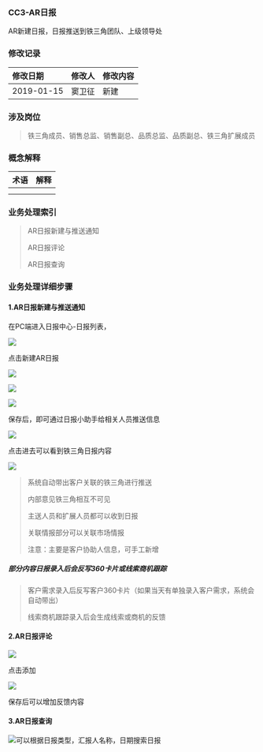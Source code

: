 ### CC3-AR日报

AR新建日报，日报推送到铁三角团队、上级领导处

### 修改记录

| 修改日期 | 修改人 | 修改内容 |
| :--- | :--- | :--- |
| 2019-01-15 | 窦卫征 | 新建 |

### 涉及岗位

> 铁三角成员、销售总监、销售副总、品质总监、品质副总、铁三角扩展成员

### 概念解释

| 术语 | 解释 |
| :--- | :--- |
|  |  |
|  |  |

### 业务处理索引

> AR日报新建与推送通知
>
> AR日报评论
>
> AR日报查询

### 业务处理详细步骤

#### 1.AR日报新建与推送通知

在PC端进入日报中心-日报列表，

![](/assets/rblb1330.png)

点击新建AR日报

![](/assets/xjarrb1332.png)

![](/assets/arrb2232.png)

![](/assets/rbxxjs1332.png)

保存后，即可通过日报小助手给相关人员推送信息

![](/assets/arri1339.png)

点击进去可以看到铁三角日报内容

![](/assets/cc3rb1340.png)

> 系统自动带出客户关联的铁三角进行推送
>
> 内部意见铁三角相互不可见
>
> 主送人员和扩展人员都可以收到日报
>
> 关联情报部分可以关联市场情报
>
> 注意：主要是客户协助人信息，可手工新增

##### 部分内容日报录入后会反写360卡片或线索商机跟踪

> 客户需求录入后反写客户360卡片（如果当天有单独录入客户需求，系统会自动带出）
>
> 线索商机跟踪录入后会生成线索或商机的反馈

#### 2.AR日报评论

![](/assets/rbqytxfkxx1341.png)

点击添加

![](/assets/pjll1341.png)

保存后可以增加反馈内容

#### 3.AR日报查询

![](/assets/rbcsjjj11.png)可以根据日报类型，汇报人名称，日期搜索日报

